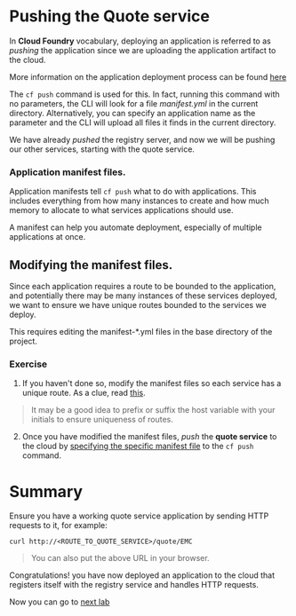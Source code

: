 # Pushing the Quote service

In **Cloud Foundry** vocabulary, deploying an application is referred to as *pushing* the application since we are uploading the application artifact to the cloud.

More information on the application deployment process can be found [here](http://docs.pivotal.io/pivotalcf/devguide/deploy-apps/deploy-app.html)

The `cf push` command is used for this. In fact, running this command with no parameters, the CLI will look for a file *manifest.yml* in the current directory. Alternatively, you can specify an application name as the parameter and the CLI will upload all files it finds in the current directory.

We have already *pushed* the registry server, and now we will be pushing our other services, starting with the quote service.

### Application manifest files.
Application manifests tell `cf push` what to do with applications. This includes everything from how many instances to create and how much memory to allocate to what services applications should use.

A manifest can help you automate deployment, especially of multiple applications at once.

## Modifying the manifest files.
Since each application requires a route to be bounded to the application, and potentially there may be many instances of these services deployed, we want to ensure we have unique routes bounded to the services we deploy.

This requires editing the manifest-\*.yml files in the base directory of the project.

### Exercise
1. If you haven't done so, modify the manifest files so each service has a unique route. As a clue, read [this](http://docs.pivotal.io/pivotalcf/devguide/deploy-apps/manifest.html#host).

> It may be a good idea to prefix or suffix the host variable with your initials to ensure uniqueness of routes.

2. Once you have modified the manifest files, *push* the **quote service** to the cloud by [specifying the specific manifest file](http://docs.pivotal.io/pivotalcf/devguide/deploy-apps/manifest.html#find-manifest) to the `cf push` command.


# Summary

Ensure you have a working quote service application by sending HTTP requests to it, for example:

`curl http://<ROUTE_TO_QUOTE_SERVICE>/quote/EMC`

> You can also put the above URL in your browser.

Congratulations! you have now deployed an application to the cloud that registers itself with the registry service and handles HTTP requests.

Now you can go to [next lab](lab_pushall.md)
